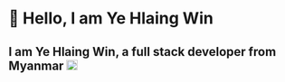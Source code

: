 # 👋 Hello, I am **Ye Hlaing Win**
## I am **Ye Hlaing Win**, a full stack developer from Myanmar <img width="20" height="18" alt="image" src="https://github.com/user-attachments/assets/f6cacc68-6712-4aea-8779-b60c33632d7b" />
